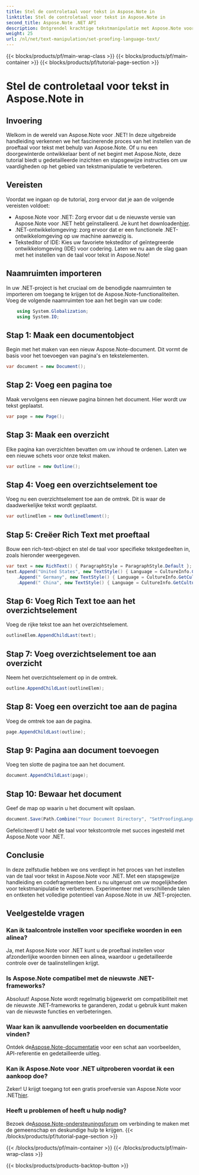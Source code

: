 ```yaml
---
title: Stel de controletaal voor tekst in Aspose.Note in
linktitle: Stel de controletaal voor tekst in Aspose.Note in
second_title: Aspose.Note .NET API
description: Ontgrendel krachtige tekstmanipulatie met Aspose.Note voor .NET. Stel moeiteloos de proeftaal in met stapsgewijze begeleiding. Verbeter nu uw .NET-projecten!
weight: 25
url: /nl/net/text-manipulation/set-proofing-language-text/
---
```


{{< blocks/products/pf/main-wrap-class >}}
{{< blocks/products/pf/main-container >}}
{{< blocks/products/pf/tutorial-page-section >}}

# Stel de controletaal voor tekst in Aspose.Note in

## Invoering
Welkom in de wereld van Aspose.Note voor .NET! In deze uitgebreide handleiding verkennen we het fascinerende proces van het instellen van de proeftaal voor tekst met behulp van Aspose.Note. Of u nu een doorgewinterde ontwikkelaar bent of net begint met Aspose.Note, deze tutorial biedt u gedetailleerde inzichten en stapsgewijze instructies om uw vaardigheden op het gebied van tekstmanipulatie te verbeteren.
## Vereisten
Voordat we ingaan op de tutorial, zorg ervoor dat je aan de volgende vereisten voldoet:
- Aspose.Note voor .NET: Zorg ervoor dat u de nieuwste versie van Aspose.Note voor .NET hebt geïnstalleerd. Je kunt het downloaden[hier](https://releases.aspose.com/note/net/).
- .NET-ontwikkelomgeving: zorg ervoor dat er een functionele .NET-ontwikkelomgeving op uw machine aanwezig is.
- Teksteditor of IDE: Kies uw favoriete teksteditor of geïntegreerde ontwikkelomgeving (IDE) voor codering.
Laten we nu aan de slag gaan met het instellen van de taal voor tekst in Aspose.Note!
## Naamruimten importeren
In uw .NET-project is het cruciaal om de benodigde naamruimten te importeren om toegang te krijgen tot de Aspose.Note-functionaliteiten. Voeg de volgende naamruimten toe aan het begin van uw code:
```csharp
    using System.Globalization;
    using System.IO;
```
## Stap 1: Maak een documentobject
Begin met het maken van een nieuw Aspose.Note-document. Dit vormt de basis voor het toevoegen van pagina's en tekstelementen.
```csharp
var document = new Document();
```
## Stap 2: Voeg een pagina toe
Maak vervolgens een nieuwe pagina binnen het document. Hier wordt uw tekst geplaatst.
```csharp
var page = new Page();
```
## Stap 3: Maak een overzicht
Elke pagina kan overzichten bevatten om uw inhoud te ordenen. Laten we een nieuwe schets voor onze tekst maken.
```csharp
var outline = new Outline();
```
## Stap 4: Voeg een overzichtselement toe
Voeg nu een overzichtselement toe aan de omtrek. Dit is waar de daadwerkelijke tekst wordt geplaatst.
```csharp
var outlineElem = new OutlineElement();
```
## Stap 5: Creëer Rich Text met proeftaal
Bouw een rich-text-object en stel de taal voor specifieke tekstgedeelten in, zoals hieronder weergegeven.
```csharp
var text = new RichText() { ParagraphStyle = ParagraphStyle.Default };
text.Append("United States", new TextStyle() { Language = CultureInfo.GetCultureInfo("en-US") })
    .Append(" Germany", new TextStyle() { Language = CultureInfo.GetCultureInfo("de-DE") })
    .Append(" China", new TextStyle() { Language = CultureInfo.GetCultureInfo("zh-CN") });
```
## Stap 6: Voeg Rich Text toe aan het overzichtselement
Voeg de rijke tekst toe aan het overzichtselement.
```csharp
outlineElem.AppendChildLast(text);
```
## Stap 7: Voeg overzichtselement toe aan overzicht
Neem het overzichtselement op in de omtrek.
```csharp
outline.AppendChildLast(outlineElem);
```
## Stap 8: Voeg een overzicht toe aan de pagina
Voeg de omtrek toe aan de pagina.
```csharp
page.AppendChildLast(outline);
```
## Stap 9: Pagina aan document toevoegen
Voeg ten slotte de pagina toe aan het document.
```csharp
document.AppendChildLast(page);
```
## Stap 10: Bewaar het document
Geef de map op waarin u het document wilt opslaan.
```csharp
document.Save(Path.Combine("Your Document Directory", "SetProofingLanguageForText.one"));
```
Gefeliciteerd! U hebt de taal voor tekstcontrole met succes ingesteld met Aspose.Note voor .NET.
## Conclusie
In deze zelfstudie hebben we ons verdiept in het proces van het instellen van de taal voor tekst in Aspose.Note voor .NET. Met een stapsgewijze handleiding en codefragmenten bent u nu uitgerust om uw mogelijkheden voor tekstmanipulatie te verbeteren. Experimenteer met verschillende talen en ontketen het volledige potentieel van Aspose.Note in uw .NET-projecten.

## Veelgestelde vragen
### Kan ik taalcontrole instellen voor specifieke woorden in een alinea?
Ja, met Aspose.Note voor .NET kunt u de proeftaal instellen voor afzonderlijke woorden binnen een alinea, waardoor u gedetailleerde controle over de taalinstellingen krijgt.
### Is Aspose.Note compatibel met de nieuwste .NET-frameworks?
Absoluut! Aspose.Note wordt regelmatig bijgewerkt om compatibiliteit met de nieuwste .NET-frameworks te garanderen, zodat u gebruik kunt maken van de nieuwste functies en verbeteringen.
### Waar kan ik aanvullende voorbeelden en documentatie vinden?
 Ontdek de[Aspose.Note-documentatie](https://reference.aspose.com/note/net/) voor een schat aan voorbeelden, API-referentie en gedetailleerde uitleg.
### Kan ik Aspose.Note voor .NET uitproberen voordat ik een aankoop doe?
 Zeker! U krijgt toegang tot een gratis proefversie van Aspose.Note voor .NET[hier](https://releases.aspose.com/).
### Heeft u problemen of heeft u hulp nodig?
 Bezoek de[Aspose.Note-ondersteuningsforum](https://forum.aspose.com/c/note/28) om verbinding te maken met de gemeenschap en deskundige hulp te krijgen.
{{< /blocks/products/pf/tutorial-page-section >}}

{{< /blocks/products/pf/main-container >}}
{{< /blocks/products/pf/main-wrap-class >}}

{{< blocks/products/products-backtop-button >}}
